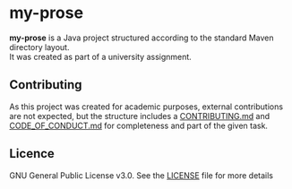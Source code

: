 # my-prose

**my-prose** is a Java project structured according to the standard Maven directory layout.  
It was created as part of a university assignment.

## Contributing 
As this project was created for academic purposes, external contributions are not expected, but the structure includes a [CONTRIBUTING.md](CONTRIBUTING.md) and [CODE_OF_CONDUCT.md](CODE_OF_CONDUCT.md) for completeness
and part of the given task.

## Licence
GNU General Public License v3.0. 
See the [LICENSE](LICENSE) file for more details
